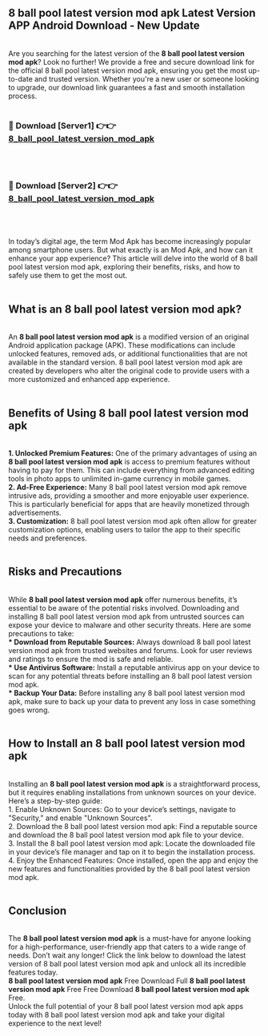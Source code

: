 ## 8 ball pool latest version mod apk Latest Version APP Android Download - New Update
<br>
Are you searching for the latest version of the <strong>8 ball pool latest version mod apk</strong>? Look no further! We provide a free and secure download link for the official 8 ball pool latest version mod apk, ensuring you get the most up-to-date and trusted version. Whether you're a new user or someone looking to upgrade, our download link guarantees a fast and smooth installation process.
<br>
<br>
<h3>🔴 Download [Server1] 👉👉 <a href="https://modyolo.store/8+ball+pool+latest+version+mod+apk">8_ball_pool_latest_version_mod_apk</a></h3><br>
<br>
<h3>🔴 Download [Server2] 👉👉 <a href="https://modyolo.store/8+ball+pool+latest+version+mod+apk">8_ball_pool_latest_version_mod_apk</a></h3><br>
<br>
<br>
In today’s digital age, the term Mod Apk has become increasingly popular among smartphone users. But what exactly is an Mod Apk, and how can it enhance your app experience? This article will delve into the world of 8 ball pool latest version mod apk, exploring their benefits, risks, and how to safely use them to get the most out.
<br>
<br>
<h2>What is an 8 ball pool latest version mod apk?</h2>
<br>
An <strong>8 ball pool latest version mod apk</strong> is a modified version of an original Android application package (APK). These modifications can include unlocked features, removed ads, or additional functionalities that are not available in the standard version. 8 ball pool latest version mod apk are created by developers who alter the original code to provide users with a more customized and enhanced app experience.
<br>
<br>
<h2>Benefits of Using 8 ball pool latest version mod apk</h2>
<br>
<strong> 1. Unlocked Premium Features:</strong> One of the primary advantages of using an <strong>8 ball pool latest version mod apk</strong> is access to premium features without having to pay for them. This can include everything from advanced editing tools in photo apps to unlimited in-game currency in mobile games.
<br>
<strong> 2. Ad-Free Experience:</strong> Many 8 ball pool latest version mod apk remove intrusive ads, providing a smoother and more enjoyable user experience. This is particularly beneficial for apps that are heavily monetized through advertisements.
<br>
<strong> 3. Customization:</strong> 8 ball pool latest version mod apk often allow for greater customization options, enabling users to tailor the app to their specific needs and preferences.
<br>
<br>
<h2>Risks and Precautions</h2>
<br>
While <strong>8 ball pool latest version mod apk</strong> offer numerous benefits, it’s essential to be aware of the potential risks involved. Downloading and installing 8 ball pool latest version mod apk from untrusted sources can expose your device to malware and other security threats. Here are some precautions to take:
<br>
<strong> * Download from Reputable Sources:</strong> Always download 8 ball pool latest version mod apk from trusted websites and forums. Look for user reviews and ratings to ensure the mod is safe and reliable.
<br>
<strong> * Use Antivirus Software:</strong> Install a reputable antivirus app on your device to scan for any potential threats before installing an 8 ball pool latest version mod apk.
<br>
<strong> * Backup Your Data:</strong> Before installing any 8 ball pool latest version mod apk, make sure to back up your data to prevent any loss in case something goes wrong.
<br>
<br>
<h2>How to Install an 8 ball pool latest version mod apk</h2>
<br>
Installing an <strong>8 ball pool latest version mod apk</strong> is a straightforward process, but it requires enabling installations from unknown sources on your device. Here’s a step-by-step guide:
<br>
 1. Enable Unknown Sources: Go to your device’s settings, navigate to "Security," and enable "Unknown Sources".
<br>
 2. Download the 8 ball pool latest version mod apk: Find a reputable source and download the 8 ball pool latest version mod apk file to your device.
<br>
 3. Install the 8 ball pool latest version mod apk: Locate the downloaded file in your device’s file manager and tap on it to begin the installation process.
<br>
 4. Enjoy the Enhanced Features: Once installed, open the app and enjoy the new features and functionalities provided by the 8 ball pool latest version mod apk.
<br>
<br>
<h2><strong>Conclusion</strong></h2>
<br>
The <strong>8 ball pool latest version mod apk</strong> is a must-have for anyone looking for a high-performance, user-friendly app that caters to a wide range of needs. Don’t wait any longer! Click the link below to download the latest version of 8 ball pool latest version mod apk and unlock all its incredible features today.
<br>
<strong>8 ball pool latest version mod apk</strong> Free Download Full <strong>8 ball pool latest version mod apk</strong> Free Free Download <strong>8 ball pool latest version mod apk</strong> Free.
<br>
Unlock the full potential of your 8 ball pool latest version mod apk apps today with 8 ball pool latest version mod apk and take your digital experience to the next level!